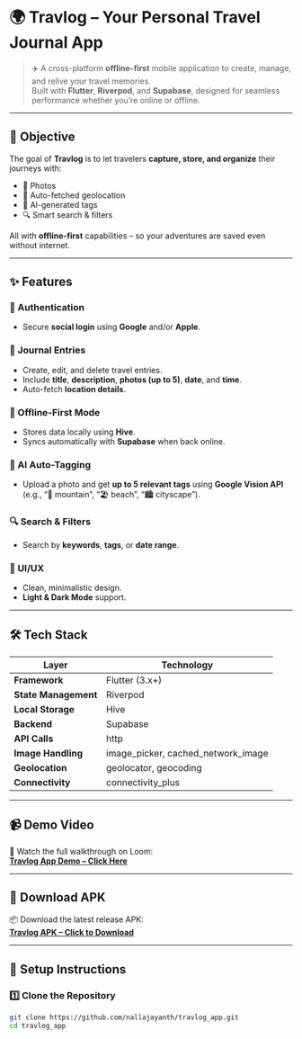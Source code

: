 # 🌍 Travlog – Your Personal Travel Journal App

> ✈️ A cross-platform **offline-first** mobile application to create, manage, and relive your travel memories.  
Built with **Flutter**, **Riverpod**, and **Supabase**, designed for seamless performance whether you’re online or offline.

---

## 🎯 Objective
The goal of **Travlog** is to let travelers **capture, store, and organize** their journeys with:
- 📸 Photos
- 📍 Auto-fetched geolocation
- 🤖 AI-generated tags
- 🔍 Smart search & filters

All with **offline-first** capabilities – so your adventures are saved even without internet.

---

## ✨ Features

### 🔐 Authentication
- Secure **social login** using **Google** and/or **Apple**.

### 📒 Journal Entries
- Create, edit, and delete travel entries.
- Include **title**, **description**, **photos (up to 5)**, **date**, and **time**.
- Auto-fetch **location details**.

### 📶 Offline-First Mode
- Stores data locally using **Hive**.
- Syncs automatically with **Supabase** when back online.

### 🤖 AI Auto-Tagging
- Upload a photo and get **up to 5 relevant tags** using **Google Vision API** (e.g., “🌄 mountain”, “🏖 beach”, “🏙 cityscape”).

### 🔍 Search & Filters
- Search by **keywords**, **tags**, or **date range**.

### 🎨 UI/UX
- Clean, minimalistic design.
- **Light & Dark Mode** support.

---

## 🛠 Tech Stack

| Layer        | Technology |
|--------------|------------|
| **Framework** | Flutter (3.x+) |
| **State Management** | Riverpod |
| **Local Storage** | Hive |
| **Backend** | Supabase |
| **API Calls** | http |
| **Image Handling** | image_picker, cached_network_image |
| **Geolocation** | geolocator, geocoding |
| **Connectivity** | connectivity_plus |

---

## 📹 Demo Video
🎥 Watch the full walkthrough on Loom:  
[**Travlog App Demo – Click Here**](https://www.loom.com/share/01fb97c5fa1a4967b476b808d59ddc6c?sid=26cdd2d0-bb12-407d-b6b9-a7d9ea6a8af4)

---

## 📱 Download APK
📦 Download the latest release APK:  
[**Travlog APK – Click to Download**](./app-release.apk)

---

## 🚀 Setup Instructions

### 1️⃣ Clone the Repository
```bash
git clone https://github.com/nallajayanth/travlog_app.git
cd travlog_app
